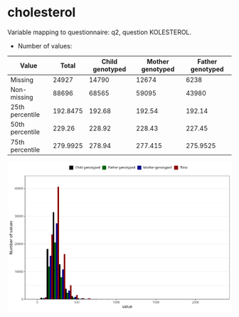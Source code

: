 # cholesterol
Variable mapping to questionnaire: q2, question KOLESTEROL.
- Number of values:

| Value | Total | Child genotyped | Mother genotyped | Father genotyped |
| ----- | ----- | --------------- | ---------------- | ---------------- |
| Missing | 24927 | 14790 | 12674 | 6238 |
| Non-missing | 88696 | 68565 | 59095 | 43980 |
| 25th percentile | 192.8475 | 192.68 | 192.54 | 192.14 |
| 50th percentile | 229.26 | 228.92 | 228.43 | 227.45 |
| 75th percentile | 279.9925 | 278.94 | 277.415 | 275.9525 |



![](cholesterol_n.png)



